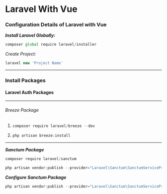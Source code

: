 # Laravel With Vue

### Configuration Details of Laravel with Vue

**_Install Laravel Globally:_**

```js
composer global require laravel/installer
```

_Create Project:_

```js
laravel new 'Project Name'
```

---

<p>
<p>
<h3>Install Packages</h3>
<h4>Laravel Auth Packages</h4>
<p style="border:1px solid gray">
<h6>Breeze Package</h6>
<ol>
<li>

```js
composer require laravel/breeze --dev
```

</li>
<li>

```cs
php artisan breeze:install
```

</li>
</ol>
</p>
</p>
<hr/>

**_Sanctum Package_**

```js
composer require laravel/sanctum
```

```js
php artisan vendor:publish --provider="Laravel\Sanctum\SanctumServiceProvider"
```

**_Configure Sanctum Package_**

```js
php artisan vendor:publish --provider="Laravel\Sanctum\SanctumServiceProvider"
```

</p>
